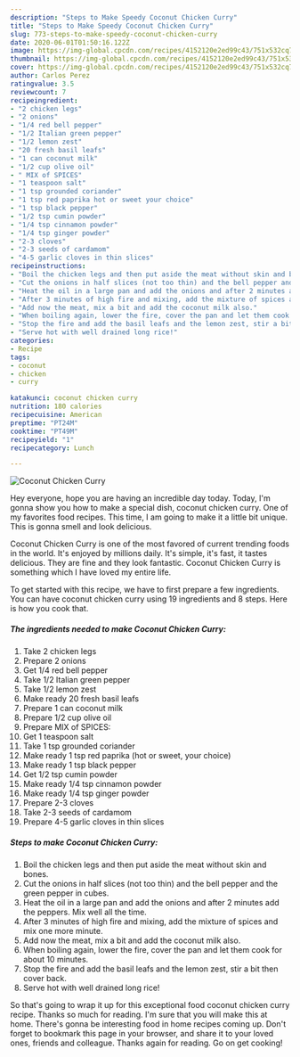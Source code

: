 ```yaml
---
description: "Steps to Make Speedy Coconut Chicken Curry"
title: "Steps to Make Speedy Coconut Chicken Curry"
slug: 773-steps-to-make-speedy-coconut-chicken-curry
date: 2020-06-01T01:50:16.122Z
image: https://img-global.cpcdn.com/recipes/4152120e2ed99c43/751x532cq70/coconut-chicken-curry-recipe-main-photo.jpg
thumbnail: https://img-global.cpcdn.com/recipes/4152120e2ed99c43/751x532cq70/coconut-chicken-curry-recipe-main-photo.jpg
cover: https://img-global.cpcdn.com/recipes/4152120e2ed99c43/751x532cq70/coconut-chicken-curry-recipe-main-photo.jpg
author: Carlos Perez
ratingvalue: 3.5
reviewcount: 7
recipeingredient:
- "2 chicken legs"
- "2 onions"
- "1/4 red bell pepper"
- "1/2 Italian green pepper"
- "1/2 lemon zest"
- "20 fresh basil leafs"
- "1 can coconut milk"
- "1/2 cup olive oil"
- " MIX of SPICES"
- "1 teaspoon salt"
- "1 tsp grounded coriander"
- "1 tsp red paprika hot or sweet your choice"
- "1 tsp black pepper"
- "1/2 tsp cumin powder"
- "1/4 tsp cinnamon powder"
- "1/4 tsp ginger powder"
- "2-3 cloves"
- "2-3 seeds of cardamom"
- "4-5 garlic cloves in thin slices"
recipeinstructions:
- "Boil the chicken legs and then put aside the meat without skin and bones."
- "Cut the onions in half slices (not too thin) and the bell pepper and the green pepper in cubes."
- "Heat the oil in a large pan and add the onions and after 2 minutes add the peppers. Mix well all the time."
- "After 3 minutes of high fire and mixing, add the mixture of spices and mix one more minute."
- "Add now the meat, mix a bit and add the coconut milk also."
- "When boiling again, lower the fire, cover the pan and let them cook for about 10 minutes."
- "Stop the fire and add the basil leafs and the lemon zest, stir a bit then cover back."
- "Serve hot with well drained long rice!"
categories:
- Recipe
tags:
- coconut
- chicken
- curry

katakunci: coconut chicken curry 
nutrition: 180 calories
recipecuisine: American
preptime: "PT24M"
cooktime: "PT49M"
recipeyield: "1"
recipecategory: Lunch

---
```



![Coconut Chicken Curry](https://img-global.cpcdn.com/recipes/4152120e2ed99c43/751x532cq70/coconut-chicken-curry-recipe-main-photo.jpg)

Hey everyone, hope you are having an incredible day today. Today, I'm gonna show you how to make a special dish, coconut chicken curry. One of my favorites food recipes. This time, I am going to make it a little bit unique. This is gonna smell and look delicious.

Coconut Chicken Curry is one of the most favored of current trending foods in the world. It's enjoyed by millions daily. It's simple, it's fast, it tastes delicious. They are fine and they look fantastic. Coconut Chicken Curry is something which I have loved my entire life.




To get started with this recipe, we have to first prepare a few ingredients. You can have coconut chicken curry using 19 ingredients and 8 steps. Here is how you cook that.

<!--inarticleads1-->

##### The ingredients needed to make Coconut Chicken Curry:

1. Take 2 chicken legs
1. Prepare 2 onions
1. Get 1/4 red bell pepper
1. Take 1/2 Italian green pepper
1. Take 1/2 lemon zest
1. Make ready 20 fresh basil leafs
1. Prepare 1 can coconut milk
1. Prepare 1/2 cup olive oil
1. Prepare  MIX of SPICES:
1. Get 1 teaspoon salt
1. Take 1 tsp grounded coriander
1. Make ready 1 tsp red paprika (hot or sweet, your choice)
1. Make ready 1 tsp black pepper
1. Get 1/2 tsp cumin powder
1. Make ready 1/4 tsp cinnamon powder
1. Make ready 1/4 tsp ginger powder
1. Prepare 2-3 cloves
1. Take 2-3 seeds of cardamom
1. Prepare 4-5 garlic cloves in thin slices




<!--inarticleads2-->

##### Steps to make Coconut Chicken Curry:

1. Boil the chicken legs and then put aside the meat without skin and bones.
1. Cut the onions in half slices (not too thin) and the bell pepper and the green pepper in cubes.
1. Heat the oil in a large pan and add the onions and after 2 minutes add the peppers. Mix well all the time.
1. After 3 minutes of high fire and mixing, add the mixture of spices and mix one more minute.
1. Add now the meat, mix a bit and add the coconut milk also.
1. When boiling again, lower the fire, cover the pan and let them cook for about 10 minutes.
1. Stop the fire and add the basil leafs and the lemon zest, stir a bit then cover back.
1. Serve hot with well drained long rice!




So that's going to wrap it up for this exceptional food coconut chicken curry recipe. Thanks so much for reading. I'm sure that you will make this at home. There's gonna be interesting food in home recipes coming up. Don't forget to bookmark this page in your browser, and share it to your loved ones, friends and colleague. Thanks again for reading. Go on get cooking!
